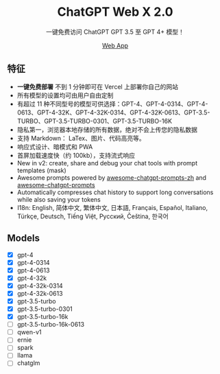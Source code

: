 <div align="center">

<h1 align="center">ChatGPT Web X 2.0</h1>


一键免费访问 ChatGPT GPT 3.5 至 GPT 4+ 模型！




[Web App](https://chatgpt.cloudwl.com/)


[web-url]: [https://chatgpt.cloudwl.com/]

</div>

## 特征

- **一键免费部署** 不到 1 分钟即可在 Vercel 上部署你自己的网站
- 所有模型的设置均可由用户自由定制
- 有超过 11 种不同型号的模型可供选择：GPT-4、GPT-4-0314、GPT-4-0613、GPT-4-32K、GPT-4-32K-0314、GPT-4-32K-0613、GPT-3.5-TURBO、GPT-3.5-TURBO-0301、GPT-3.5-TURBO-16K
- 隐私第一，浏览器本地存储的所有数据，绝对不会上传您的隐私数据
- 支持 Markdown： LaTex、图片、代码高亮等。
- 响应式设计、暗模式和 PWA
- 首屏加载速度快（约 100kb），支持流式响应
- New in v2: create, share and debug your chat tools with prompt templates (mask)
- Awesome prompts powered by [awesome-chatgpt-prompts-zh](https://github.com/PlexPt/awesome-chatgpt-prompts-zh) and [awesome-chatgpt-prompts](https://github.com/f/awesome-chatgpt-prompts)
- Automatically compresses chat history to support long conversations while also saving your tokens
- I18n: English, 简体中文, 繁体中文, 日本語, Français, Español, Italiano, Türkçe, Deutsch, Tiếng Việt, Русский, Čeština, 한국어

## Models

- [x] gpt-4
- [x] gpt-4-0314
- [x] gpt-4-0613
- [x] gpt-4-32k
- [x] gpt-4-32k-0314
- [x] gpt-4-32k-0613
- [x] gpt-3.5-turbo
- [x] gpt-3.5-turbo-0301
- [x] gpt-3.5-turbo-16k
- [ ] gpt-3.5-turbo-16k-0613
- [ ] qwen-v1
- [ ] ernie
- [ ] spark
- [ ] llama
- [ ] chatglm
